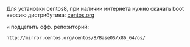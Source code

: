 Для установки centos8, при наличии интернета нужно скачать boot версию дистрибутива:  [centos.org](http://isoredirect.centos.org/centos/8/isos/x86_64/)

и подцепить офф. репозиторий:
```
http://mirror.centos.org/centos/8/BaseOS/x86_64/os/
```
